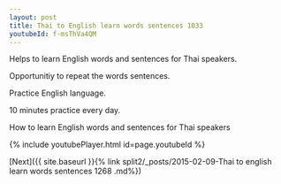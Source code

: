 ```yaml
---
layout: post
title: Thai to English learn words sentences 1033 
youtubeId: f-msThVa4QM
---
```

 
 
Helps to learn English words and sentences for Thai speakers.

Opportunitiy to repeat the words sentences. 

Practice English language. 
 
10 minutes practice every day. 
 
How to learn English words and sentences for Thai speakers 
 
{% include youtubePlayer.html id=page.youtubeId %}
 
 
[Next]({{ site.baseurl }}{% link  split2/_posts/2015-02-09-Thai to english learn words sentences 1268 .md%})
 
